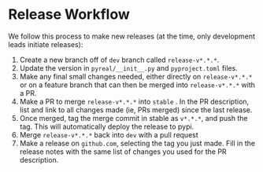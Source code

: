 # Release Workflow

We follow this process to make new releases (at the time, only development leads initiate releases):

1. Create a new branch off of `dev` branch called `release-v*.*.*`.
2. Update the version in `pyreal/__init__.py` and `pyproject.toml` files.
3. Make any final small changes needed, either directly on `release-v*.*.*` or on a feature branch that can then be merged into `release-v*.*.*` with a PR.
4. Make a PR to merge `release-v*.*.*` into `stable` . In the PR description, list and link to all  changes made (ie, PRs merged) since the last release.&#x20;
5. Once merged, tag the merge commit in stable as `v*.*.*`, and push the tag. This will automatically deploy the release to pypi.
6. Merge `release-v*.*.*` back into `dev` with a pull request
7. Make a release on `github.com`, selecting the tag you just made. Fill in the release notes with the same list of changes you used for the PR description.
